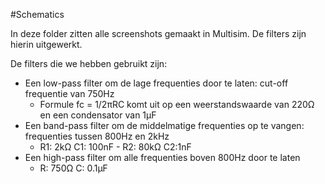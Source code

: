#Schematics

In deze folder zitten alle screenshots gemaakt in Multisim. De filters zijn hierin uitgewerkt.

De filters die we hebben gebruikt zijn:

* Een low-pass filter om de lage frequenties door te laten: cut-off frequentie van 750Hz
    * Formule fc = 1/2πRC komt uit op een weerstandswaarde van 220Ω en een condensator van 1µF
* Een band-pass filter om de middelmatige frequenties op te vangen: frequenties tussen 800Hz en 2kHz
    * R1: 2kΩ C1: 100nF - R2: 80kΩ C2:1nF 
* Een high-pass filter om alle frequenties boven 800Hz door te laten
    * R: 750Ω C: 0.1µF